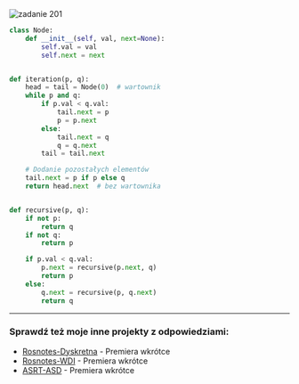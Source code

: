 <picture>
  <source srcset="../../srt/zbior_zadan/201.png" media="(prefers-color-scheme: light)">
  <source srcset="../../srt/zbior_zadan/black_201.png" media="(prefers-color-scheme: dark)">
  <img src="../../srt/zbior_zadan/black_201.png" alt="zadanie 201">
</picture>

```python
class Node:
    def __init__(self, val, next=None):
        self.val = val
        self.next = next


def iteration(p, q):
    head = tail = Node(0)  # wartownik
    while p and q:
        if p.val < q.val:
            tail.next = p
            p = p.next
        else:
            tail.next = q
            q = q.next
        tail = tail.next

    # Dodanie pozostałych elementów
    tail.next = p if p else q
    return head.next  # bez wartownika


def recursive(p, q):
    if not p:
        return q
    if not q:
        return p

    if p.val < q.val:
        p.next = recursive(p.next, q)
        return p
    else:
        q.next = recursive(p, q.next)
        return q
```


---
### Sprawdź też moje inne projekty z odpowiedziami:
- [Rosnotes-Dyskretna](https://github.com/kamilGie/Rosnotes-Dyskretna) - Premiera wkrótce
- [Rosnotes-WDI](https://github.com/kamilGie/Rosnotes-WDI) - Premiera wkrótce
- [ASRT-ASD](https://github.com/kamilGie/Rosnotes-Dyskretna) - Premiera wkrótce
